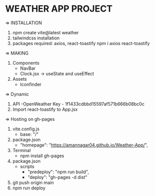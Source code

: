 # WEATHER APP PROJECT

=> INSTALLATION
1. npm create vite@latest weather
2. tailwindcss installation
3. packages required: axios, react-toastify
    npm i axios react-toastify

=> MAKING
1. Components
    - NavBar
    - Clock.jsx -> useState and useEffect
2. Assets
    - Iconfinder

=> Dynamic
1. API
    -OpenWeather Key - 1f1433cdbbd15597af571b666b08bc0c
2. Import react-toastify to App.jsx

=> Hosting on gh-pages
1. vite.config.js
    - base: "/<directory-name>"
2. package.json
    - "homepage": "https://amannagar04.github.io/Weather-App/",
3. Terminal
    - npm install gh-pages
4. package.json
    - scripts
      - "predeploy": "npm run build",
      - "deploy": "gh-pages -d dist"
5. git push origin main
6. npm run deploy